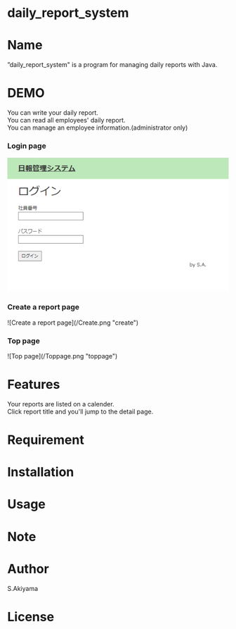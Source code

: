 # daily_report_system
# Name
 
”daily_report_system" is a program for managing daily reports with Java.

# DEMO
You can write your daily report.<br>
You can read all employees' daily report.<br>
You can manage an employee information.(administrator only) 
<h3>Login page</h1>

![Login page](/Login.png "login")

<h3>Create a report page</h1>
![Create a report page](/Create.png "create")

<h3>Top page</h1>
![Top page](/Toppage.png "toppage")

# Features
Your reports are listed on a calender. <br>
Click report title and you'll jump to the detail page.
 
# Requirement


# Installation

# Usage

# Note

# Author

S.Akiyama

# License
